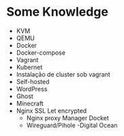 # Some Knowledge

- KVM
- QEMU
- Docker 
 - Docker-compose
- Vagrant
- Kubernet
- Instalação de cluster sob vagrant 
- Self-hosted 
- WordPress
- Ghost
- Minecraft
- Nginx SSL Let encrypted
  - Nginx proxy Manager Docket
  - Wireguard/Pihole
  -Digital Ocean